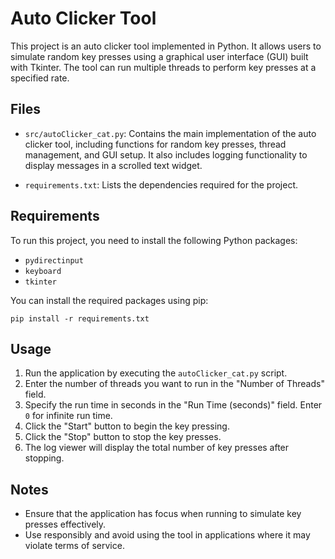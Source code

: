 # Auto Clicker Tool

This project is an auto clicker tool implemented in Python. It allows users to simulate random key presses using a graphical user interface (GUI) built with Tkinter. The tool can run multiple threads to perform key presses at a specified rate.

## Files

- `src/autoClicker_cat.py`: Contains the main implementation of the auto clicker tool, including functions for random key presses, thread management, and GUI setup. It also includes logging functionality to display messages in a scrolled text widget.

- `requirements.txt`: Lists the dependencies required for the project.

## Requirements

To run this project, you need to install the following Python packages:

- `pydirectinput`
- `keyboard`
- `tkinter`

You can install the required packages using pip:

```
pip install -r requirements.txt
```

## Usage

1. Run the application by executing the `autoClicker_cat.py` script.
2. Enter the number of threads you want to run in the "Number of Threads" field.
3. Specify the run time in seconds in the "Run Time (seconds)" field. Enter `0` for infinite run time.
4. Click the "Start" button to begin the key pressing.
5. Click the "Stop" button to stop the key presses.
6. The log viewer will display the total number of key presses after stopping.

## Notes

- Ensure that the application has focus when running to simulate key presses effectively.
- Use responsibly and avoid using the tool in applications where it may violate terms of service.